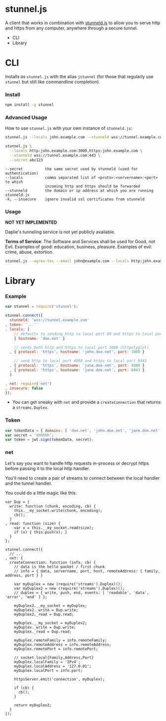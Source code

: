 # stunnel.js

A client that works in combination with [stunneld.js](https://github.com/Daplie/node-tunnel-server)
to allow you to serve http and https from any computer, anywhere through a secure tunnel.

* CLI
* Library

CLI
===

Installs as `stunnel.js` with the alias `jstunnel`
(for those that regularly use `stunnel` but still like commandline completion).

### Install

```bash
npm install -g stunnel
```

### Advanced Usage

How to use `stunnel.js` with your own instance of `stunneld.js`:

```bash
stunnel.js --locals john.example.com --stunneld wss://tunnel.example.com:443 --secret abc123
```

```bash
stunnel.js \
  --locals http:john.example.com:3000,https:john.example.com \
  --stunneld wss://tunnel.example.com:443 \
  --secret abc123
```

```
--secret          the same secret used by stunneld (used for authentication)
--locals          comma separated list of <proto>:<servername>:<port> to which
                  incoming http and https should be forwarded
--stunneld        the domain or ip address at which you are running stunneld.js
-k, --insecure    ignore invalid ssl certificates from stunneld
```

### Usage

**NOT YET IMPLEMENTED**

Daplie's tunneling service is not yet publicly available.

**Terms of Service**: The Software and Services shall be used for Good, not Evil.
Examples of good: education, business, pleasure. Examples of evil: crime, abuse, extortion.

```bash
stunnel.js --agree-tos --email john@example.com --locals http:john.example.com:4080,https:john.example.com:8443
```

Library
=======

### Example

```javascript
var stunnel = require('stunnel');

stunnel.connect({
  stunneld: 'wss://tunnel.example.com'
, token: '...'
, locals: [
    // defaults to sending http to local port 80 and https to local port 443
    { hostname: 'doe.net' }

    // sends both http and https to local port 3000 (httpolyglot)
  , { protocol: 'https', hostname: 'john.doe.net', port: 3000 }

    // send http to local port 4080 and https to local port 8443
  , { protocol: 'https', hostname: 'jane.doe.net', port: 4080 }
  , { protocol: 'https', hostname: 'jane.doe.net', port: 8443 }
  ]

, net: require('net')
, insecure: false
});
```

* You can get sneaky with `net` and provide a `createConnection` that returns a `streams.Duplex`.

### Token

```javascript
var tokenData = { domains: [ 'doe.net', 'john.doe.net', 'jane.doe.net' ] }
var secret = 'shhhhh';
var token = jwt.sign(tokenData, secret);
```

### net

Let's say you want to handle http requests in-process
or decrypt https before passing it to the local http handler.

You'll need to create a pair of streams to connect between the
local handler and the tunnel handler.

You could do a little magic like this:

```
var Dup = {
  write: function (chunk, encoding, cb) {
    this.__my_socket.write(chunk, encoding);
    cb();
  }
, read: function (size) {
    var x = this.__my_socket.read(size);
    if (x) { this.push(x); }
  }
};

stunnel.connect({
  // ...
, net: {
  createConnection: function (info, cb) {
    // data is the hello packet / first chunk
    // info = { data, servername, port, host, remoteAddress: { family, address, port } }

    var myDuplex = new (require('streams').Duplex)();
    var myDuplex2 = new (require('streams').Duplex)();
    // duplex = { write, push, end, events: [ 'readable', 'data', 'error', 'end' ] };

    myDuplex2.__my_socket = myDuplex;
    myDuplex2._write = Dup.write;
    myDuplex2._read = Dup.read;

    myDuplex.__my_socket = myDuplex2;
    myDuplex._write = Dup.write;
    myDuplex._read = Dup.read;

    myDuplex.remoteFamily = info.remoteFamily;
    myDuplex.remoteAddress = info.remoteAddress;
    myDuplex.remotePort = info.remotePort;

    // socket.local{Family,Address,Port}
    myDuplex.localFamily = 'IPv4';
    myDuplex.localAddress = '127.0.01';
    myDuplex.localPort = info.port;

    httpsServer.emit('connection', myDuplex);

    if (cb) {
      cb();
    }

    return myDuplex2;
  }
});
```
